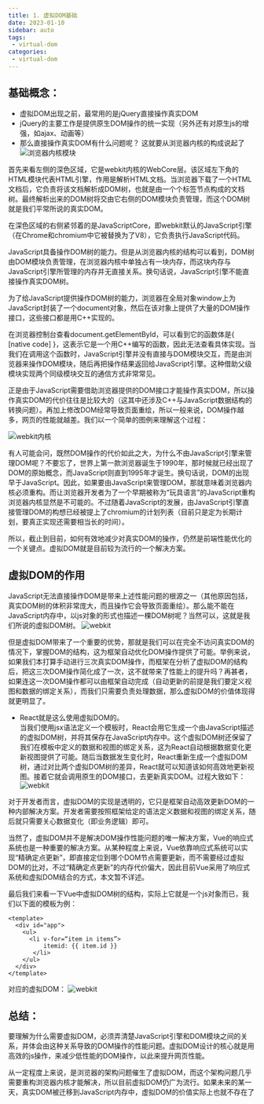 ```yaml
---
title: 1. 虚拟DOM基础
date: 2023-01-10
sidebar: auto
tags:
 - virtual-dom
categories:
 - virtual-dom
---
```


## 基础概念：
- 虚拟DOM出现之前，最常用的是jQuery直接操作真实DOM
- jQuery的主要工作是提供原生DOM操作的统一实现（另外还有对原生js的增强，如ajax、动画等）
- 那么直接操作真实DOM有什么问题呢？ 这就要从浏览器内核的构成说起了
![浏览器内核模块](../../../.vuepress/src/img/broswer-operation.png)

首先来看左侧的深色区域，它是webkit内核的WebCore层。该区域左下角的HTML模块代表HTML引擎，作用是解析HTML文档。当浏览器下载了一个HTML文档后，它负责将该文档解析成DOM树，也就是由一个个标签节点构成的文档树。最终解析出来的DOM树将交由它右侧的DOM模块负责管理，而这个DOM树就是我们平常所说的真实DOM。

在深色区域的右侧紧邻着的是JavaScriptCore，即webkit默认的JavaScript引擎（在Chrome和chromium中它被替换为了V8），它负责执行JavaScript代码。

JavaScript具备操作DOM树的能力。但是从浏览器内核的结构可以看到，DOM树由DOM模块负责管理，在浏览器内核中单独占有一块内存，而这块内存与JavaScript引擎所管理的内存并无直接关系。换句话说，JavaScript引擎不能直接操作真实DOM树。

为了给JavaScript提供操作DOM树的能力，浏览器在全局对象window上为JavaScript封装了一个document对象，然后在该对象上提供了大量的DOM操作接口，这些接口都是用C++实现的。

在浏览器控制台查看document.getElementById，可以看到它的函数体是{ [native code] }，这表示它是一个用C++编写的函数，因此无法查看具体实现。当我们在调用这个函数时，JavaScript引擎并没有直接与DOM模块交互，而是由浏览器来操作DOM模块，随后再把操作结果返回给JavaScript引擎。这种借助父级模块实现两个同级模块交互的通信方式非常常见。

正是由于JavaScript需要借助浏览器提供的DOM接口才能操作真实DOM，所以操作真实DOM的代价往往是比较大的（这其中还涉及C++与JavaScript数据结构的转换问题）。再加上修改DOM经常导致页面重绘，所以一般来说，DOM操作越多，网页的性能就越差。我们以一个简单的图例来理解这个过程：

![webkit内核](../../../.vuepress/src/img/webkit-remark.png)

有人可能会问，既然DOM操作的代价如此之大，为什么不由JavaScript引擎来管理DOM呢？不要忘了，世界上第一款浏览器诞生于1990年，那时候就已经出现了DOM的原始概念，而JavaScript则直到1995年才诞生。换句话说，DOM的出现早于JavaScript。因此，如果要由JavaScript来管理DOM，那就意味着浏览器内核必须重构。而让浏览器开发者为了一个早期被称为“玩具语言”的JavaScript重构浏览器内核显然是不可能的。不过随着JavaScript的发展，由JavaScript引擎直接管理DOM的构想已经被提上了chromium的计划列表（目前只是定为长期计划，要真正实现还需要相当长的时间）。

所以，截止到目前，如何有效地减少对真实DOM的操作，仍然是前端性能优化的一个关键点。虚拟DOM就是目前较为流行的一个解决方案。


## 虚拟DOM的作用
JavaScript无法直接操作DOM是带来上述性能问题的根源之一（其他原因包括，真实DOM树的体积非常庞大，而且操作它会导致页面重绘）。那么能不能在JavaScript内存中，以js对象的形式也描述一棵DOM树呢？当然可以，这就是我们所说的虚拟DOM树。
![webkit](../../../.vuepress/src/img/webkit-opreate.png)

但是虚拟DOM带来了一个重要的优势，那就是我们可以在完全不访问真实DOM的情况下，掌握DOM的结构，这为框架自动优化DOM操作提供了可能。举例来说，如果我们本打算手动进行三次真实DOM操作，而框架在分析了虚拟DOM的结构后，把这三次DOM操作简化成了一次，这不就带来了性能上的提升吗？再甚者，如果连这一次DOM操作都可以由框架自动完成（自动更新的前提是我们要定义视图和数据的绑定关系），而我们只需要负责处理数据，那么虚拟DOM的价值体现得就更明显了。

- React就是这么使用虚拟DOM的。 <br />
当我们使用jsx语法定义一个模板时，React会用它生成一个由JavaScript描述的虚拟DOM树，并将其保存在JavaScript内存中。这个虚拟DOM树还保留了我们在模板中定义的数据和视图的绑定关系，这为React自动根据数据变化更新视图提供了可能。随后当数据发生变化时，React重新生成一个虚拟DOM树，通过对比两个虚拟DOM树的差异，React就可以知道该如何高效地更新视图。接着它就会调用原生的DOM接口，去更新真实DOM。过程大致如下：
![webkit](../../../.vuepress/src/img/dom-update.png)


对于开发者而言，虚拟DOM的实现是透明的，它只是框架自动高效更新DOM的一种内部解决方案。开发者需要按照框架给定的语法定义数据和视图的绑定关系，随后就只需要关心数据变化（即业务逻辑）即可。

当然了，虚拟DOM并不是解决DOM操作性能问题的唯一解决方案，Vue的响应式系统也是一种重要的解决方案。从某种程度上来说，Vue依靠响应式系统可以实现“精确定点更新”，即直接定位到哪个DOM节点需要更新，而不需要经过虚拟DOM的比对，不过“精确定点更新”的内存代价偏大，因此目前Vue采用了响应式系统和虚拟DOM结合的方式，本文暂不详述。

最后我们来看一下Vue中虚拟DOM树的结构，实际上它就是一个js对象而已，我们以下面的模板为例：
```vue
<template>
  <div id="app">
    <ul>
      <li v-for=“item in items”>
          itemid: {{ item.id }}
       </li>
    </ul>
  </div>
</template>
```
对应的虚拟DOM：
![webkit](../../../.vuepress/src/img/dom-tree-nodes.png)

## 总结：
要理解为什么需要虚拟DOM，必须弄清楚JavaScript引擎和DOM模块之间的关系，并体会由这种关系导致的DOM操作的性能问题。虚拟DOM设计的核心就是用高效的js操作，来减少低性能的DOM操作，以此来提升网页性能。

从一定程度上来说，是浏览器的架构问题催生了虚拟DOM，而这个架构问题几乎需要重构浏览器内核才能解决，所以目前虚拟DOM仍广为流行。如果未来的某一天，真实DOM被迁移到JavaScript内存中，虚拟DOM的价值实际上也就不存在了



